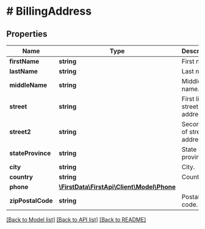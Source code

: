 # # BillingAddress

## Properties

Name | Type | Description | Notes
------------ | ------------- | ------------- | -------------
**firstName** | **string** | First name. | [optional] 
**lastName** | **string** | Last name. | [optional] 
**middleName** | **string** | Middle name. | [optional] 
**street** | **string** | First line of street address. | 
**street2** | **string** | Second line of street address. | [optional] 
**stateProvince** | **string** | State or province. | [optional] 
**city** | **string** | City. | [optional] 
**country** | **string** | Country. | [optional] 
**phone** | [**\FirstData\FirstApi\Client\Model\Phone**](Phone.md) |  | [optional] 
**zipPostalCode** | **string** | Postal code. | [optional] 

[[Back to Model list]](../../README.md#documentation-for-models) [[Back to API list]](../../README.md#documentation-for-api-endpoints) [[Back to README]](../../README.md)


